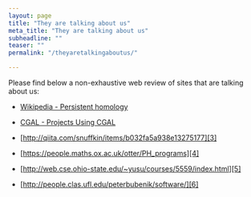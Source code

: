 ```yaml
---
layout: page
title: "They are talking about us"
meta_title: "They are talking about us"
subheadline: ""
teaser: ""
permalink: "/theyaretalkingaboutus/"

---
```


Please find below a non-exhaustive web review of sites that are talking about us:

- [Wikipedia - Persistent homology][1]

- [CGAL - Projects Using CGAL ][2]

- [http://qiita.com/snuffkin/items/b032fa5a938e13275177][3]

- [https://people.maths.ox.ac.uk/otter/PH_programs][4]

- [http://web.cse.ohio-state.edu/~yusu/courses/5559/index.html][5]

- [http://people.clas.ufl.edu/peterbubenik/software/][6]

 [1]: https://en.wikipedia.org/wiki/Persistent_homology
 [2]: http://www.cgal.org/projects.html#topology
 [3]: http://qiita.com/snuffkin/items/b032fa5a938e13275177
 [4]: https://people.maths.ox.ac.uk/otter/PH_programs
 [5]: http://web.cse.ohio-state.edu/~yusu/courses/5559/index.html
 [6]: http://people.clas.ufl.edu/peterbubenik/software/

